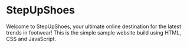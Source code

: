 # StepUpShoes
Welcome to StepUpShoes, your ultimate online destination for the latest trends in footwear! This is the simple sample website build using HTML, CSS and JavaScript.

